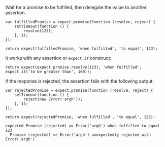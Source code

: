 Wait for a promise to be fulfilled, then delegate the value to another assertion.

```javascript#async:true
var fulfilledPromise = expect.promise(function (resolve, reject) {
    setTimeout(function () {
        resolve(123);
    }, 1);
});

return expect(fulfilledPromise, 'when fulfilled', 'to equal', 123);
```

It works with any assertion or `expect.it` construct:

```javascript#async:true
return expect(expect.promise.resolve(123), 'when fulfilled', expect.it('to be greater than', 100));
```

If the response is rejected, the assertion fails with the following output:

```javascript#async:true
var rejectedPromise = expect.promise(function (resolve, reject) {
    setTimeout(function () {
        reject(new Error('argh'));
    }, 1);
});

return expect(rejectedPromise, 'when fulfilled', 'to equal', 123);
```

```output
expected Promise (rejected) => Error('argh') when fulfilled to equal 123
  Promise (rejected) => Error('argh') unexpectedly rejected with Error('argh')
```
